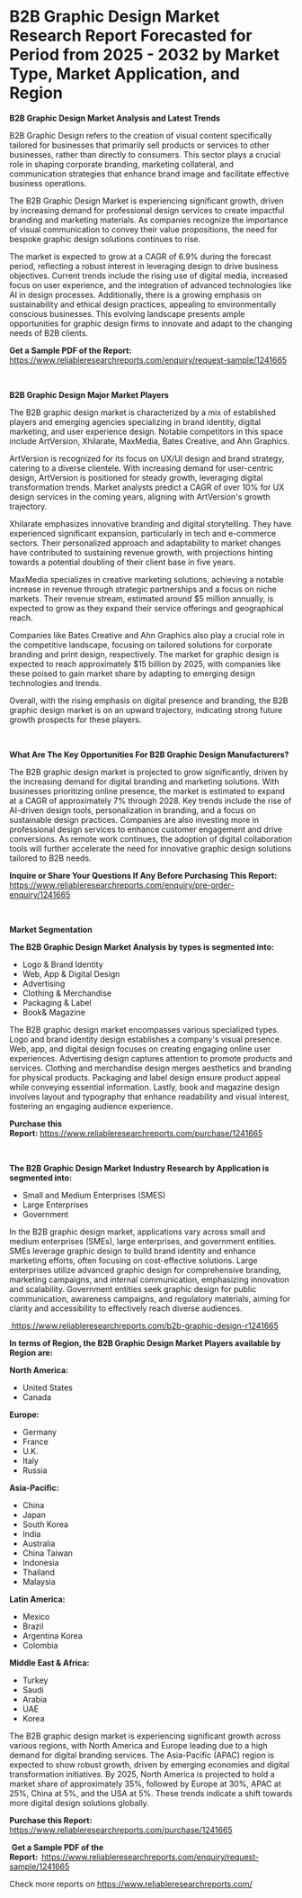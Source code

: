 <p><h1>B2B Graphic Design Market Research Report Forecasted for Period from 2025 -  2032 by Market Type, Market Application, and Region</h1></p><p><strong>B2B Graphic Design Market Analysis and Latest Trends</strong></p>
<p><p>B2B Graphic Design refers to the creation of visual content specifically tailored for businesses that primarily sell products or services to other businesses, rather than directly to consumers. This sector plays a crucial role in shaping corporate branding, marketing collateral, and communication strategies that enhance brand image and facilitate effective business operations.</p><p>The B2B Graphic Design Market is experiencing significant growth, driven by increasing demand for professional design services to create impactful branding and marketing materials. As companies recognize the importance of visual communication to convey their value propositions, the need for bespoke graphic design solutions continues to rise. </p><p>The market is expected to grow at a CAGR of 6.9% during the forecast period, reflecting a robust interest in leveraging design to drive business objectives. Current trends include the rising use of digital media, increased focus on user experience, and the integration of advanced technologies like AI in design processes. Additionally, there is a growing emphasis on sustainability and ethical design practices, appealing to environmentally conscious businesses. This evolving landscape presents ample opportunities for graphic design firms to innovate and adapt to the changing needs of B2B clients.</p></p>
<p><strong>Get a Sample PDF of the Report:&nbsp;</strong> <a href="https://www.reliableresearchreports.com/enquiry/request-sample/1241665?utm_campaign=3257&utm_medium=2&utm_source=Github&utm_content=ia&utm_term=10032025&utm_id=b2b-graphic-design">https://www.reliableresearchreports.com/enquiry/request-sample/1241665</a></p>
<p>&nbsp;</p>
<p><strong>B2B Graphic Design Major Market Players</strong></p>
<p><p>The B2B graphic design market is characterized by a mix of established players and emerging agencies specializing in brand identity, digital marketing, and user experience design. Notable competitors in this space include ArtVersion, Xhilarate, MaxMedia, Bates Creative, and Ahn Graphics. </p><p>ArtVersion is recognized for its focus on UX/UI design and brand strategy, catering to a diverse clientele. With increasing demand for user-centric design, ArtVersion is positioned for steady growth, leveraging digital transformation trends. Market analysts predict a CAGR of over 10% for UX design services in the coming years, aligning with ArtVersion's growth trajectory.</p><p>Xhilarate emphasizes innovative branding and digital storytelling. They have experienced significant expansion, particularly in tech and e-commerce sectors. Their personalized approach and adaptability to market changes have contributed to sustaining revenue growth, with projections hinting towards a potential doubling of their client base in five years.</p><p>MaxMedia specializes in creative marketing solutions, achieving a notable increase in revenue through strategic partnerships and a focus on niche markets. Their revenue stream, estimated around $5 million annually, is expected to grow as they expand their service offerings and geographical reach.</p><p>Companies like Bates Creative and Ahn Graphics also play a crucial role in the competitive landscape, focusing on tailored solutions for corporate branding and print design, respectively. The market for graphic design is expected to reach approximately $15 billion by 2025, with companies like these poised to gain market share by adapting to emerging design technologies and trends.</p><p>Overall, with the rising emphasis on digital presence and branding, the B2B graphic design market is on an upward trajectory, indicating strong future growth prospects for these players.</p></p>
<p>&nbsp;</p>
<p><strong>What Are The Key Opportunities For B2B Graphic Design Manufacturers?</strong></p>
<p><p>The B2B graphic design market is projected to grow significantly, driven by the increasing demand for digital branding and marketing solutions. With businesses prioritizing online presence, the market is estimated to expand at a CAGR of approximately 7% through 2028. Key trends include the rise of AI-driven design tools, personalization in branding, and a focus on sustainable design practices. Companies are also investing more in professional design services to enhance customer engagement and drive conversions. As remote work continues, the adoption of digital collaboration tools will further accelerate the need for innovative graphic design solutions tailored to B2B needs.</p></p>
<p><strong>Inquire or Share Your Questions If Any Before Purchasing This Report:</strong> <a href="https://www.reliableresearchreports.com/enquiry/pre-order-enquiry/1241665?utm_campaign=3257&utm_medium=2&utm_source=Github&utm_content=ia&utm_term=10032025&utm_id=b2b-graphic-design">https://www.reliableresearchreports.com/enquiry/pre-order-enquiry/1241665</a></p>
<p>&nbsp;</p>
<p><strong>Market Segmentation</strong></p>
<p><strong>The B2B Graphic Design Market Analysis by types is segmented into:</strong></p>
<p><ul><li>Logo & Brand Identity</li><li>Web, App & Digital Design</li><li>Advertising</li><li>Clothing & Merchandise</li><li>Packaging & Label</li><li>Book& Magazine</li></ul></p>
<p><p>The B2B graphic design market encompasses various specialized types. Logo and brand identity design establishes a company's visual presence. Web, app, and digital design focuses on creating engaging online user experiences. Advertising design captures attention to promote products and services. Clothing and merchandise design merges aesthetics and branding for physical products. Packaging and label design ensure product appeal while conveying essential information. Lastly, book and magazine design involves layout and typography that enhance readability and visual interest, fostering an engaging audience experience.</p></p>
<p><strong>Purchase this Report:&nbsp;</strong><a href="https://www.reliableresearchreports.com/purchase/1241665?utm_campaign=3257&utm_medium=2&utm_source=Github&utm_content=ia&utm_term=10032025&utm_id=b2b-graphic-design">https://www.reliableresearchreports.com/purchase/1241665</a></p>
<p>&nbsp;</p>
<p><strong>The B2B Graphic Design Market Industry Research by Application is segmented into:</strong></p>
<p><ul><li>Small and Medium Enterprises (SMES)</li><li>Large Enterprises</li><li>Government</li></ul></p>
<p><p>In the B2B graphic design market, applications vary across small and medium enterprises (SMEs), large enterprises, and government entities. SMEs leverage graphic design to build brand identity and enhance marketing efforts, often focusing on cost-effective solutions. Large enterprises utilize advanced graphic design for comprehensive branding, marketing campaigns, and internal communication, emphasizing innovation and scalability. Government entities seek graphic design for public communication, awareness campaigns, and regulatory materials, aiming for clarity and accessibility to effectively reach diverse audiences.</p></p>
<p><a href="https://www.reliableresearchreports.com/b2b-graphic-design-r1241665?utm_campaign=3257&utm_medium=2&utm_source=Github&utm_content=ia&utm_term=10032025&utm_id=b2b-graphic-design">&nbsp;https://www.reliableresearchreports.com/b2b-graphic-design-r1241665</a></p>
<p><strong>In terms of Region, the B2B Graphic Design Market Players available by Region are:</strong></p>
<p>
    <p> <strong> North America: </strong>
        <ul>
            <li>United States</li>
            <li>Canada</li>
        </ul>
        </p> 
    <p> <strong> Europe: </strong>
        <ul>
            <li>Germany</li>
            <li>France</li>
            <li>U.K.</li>
            <li>Italy</li>
            <li>Russia</li>
        </ul>
        </p> 
    <p> <strong> Asia-Pacific: </strong>
        <ul>
            <li>China</li>
            <li>Japan</li>
            <li>South Korea</li>
            <li>India</li>
            <li>Australia</li>
            <li>China Taiwan</li>
            <li>Indonesia</li>
            <li>Thailand</li>
            <li>Malaysia</li>
        </ul>
        </p> 
    <p> <strong> Latin America: </strong>
        <ul>
            <li>Mexico</li>
            <li>Brazil</li>
            <li>Argentina Korea</li>
            <li>Colombia</li>
        </ul>
        </p> 
    <p> <strong> Middle East & Africa: </strong>
        <ul>
            <li>Turkey</li>
            <li>Saudi</li>
            <li>Arabia</li>
            <li>UAE</li>
            <li>Korea</li>
        </ul>
    </p>
    </p>
<p><p>The B2B graphic design market is experiencing significant growth across various regions, with North America and Europe leading due to a high demand for digital branding services. The Asia-Pacific (APAC) region is expected to show robust growth, driven by emerging economies and digital transformation initiatives. By 2025, North America is projected to hold a market share of approximately 35%, followed by Europe at 30%, APAC at 25%, China at 5%, and the USA at 5%. These trends indicate a shift towards more digital design solutions globally.</p></p>
<p><strong>Purchase this Report: </strong><a href="https://www.reliableresearchreports.com/purchase/1241665?utm_campaign=3257&utm_medium=2&utm_source=Github&utm_content=ia&utm_term=10032025&utm_id=b2b-graphic-design">https://www.reliableresearchreports.com/purchase/1241665</a></p>
<p>&nbsp;<strong>Get a Sample PDF of the Report:&nbsp;&nbsp;</strong><a href="https://www.reliableresearchreports.com/enquiry/request-sample/1241665?utm_campaign=3257&utm_medium=2&utm_source=Github&utm_content=ia&utm_term=10032025&utm_id=b2b-graphic-design">https://www.reliableresearchreports.com/enquiry/request-sample/1241665</a></p>
<p><strong></strong></p>
<p>Check more reports on <a href="https://www.reliableresearchreports.com/?utm_campaign=3257&utm_medium=2&utm_source=Github&utm_content=ia&utm_term=10032025&utm_id=b2b-graphic-design">https://www.reliableresearchreports.com/</a></p>